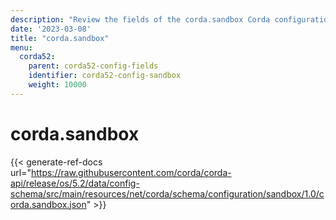 ```yaml
---
description: "Review the fields of the corda.sandbox Corda configuration section."
date: '2023-03-08'
title: "corda.sandbox"
menu:
  corda52:
    parent: corda52-config-fields
    identifier: corda52-config-sandbox
    weight: 10000
---
```

# corda.sandbox

{{< generate-ref-docs url="https://raw.githubusercontent.com/corda/corda-api/release/os/5.2/data/config-schema/src/main/resources/net/corda/schema/configuration/sandbox/1.0/corda.sandbox.json" >}}